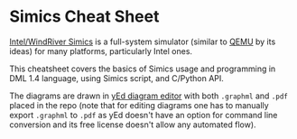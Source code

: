 # Simics Cheat Sheet

[Intel/WindRiver Simics](https://www.intel.com/content/www/us/en/download/645996/30403/simics-simulator-public-release-preview.html?)
is a full-system simulator (similar to [QEMU](https://www.qemu.org/)
by its ideas) for many platforms, particularly Intel ones.

This cheatsheet covers the basics of Simics usage and programming in DML 1.4
language, using Simics script, and C/Python API.

The diagrams are drawn in [yEd diagram editor](https://yed.yworks.com)
with both `.graphml` and `.pdf` placed in the repo (note that for editing
diagrams one has to manually export `.graphml` to `.pdf` as
yEd doesn't have an option for command line conversion and its
free license doesn't allow any automated flow).
